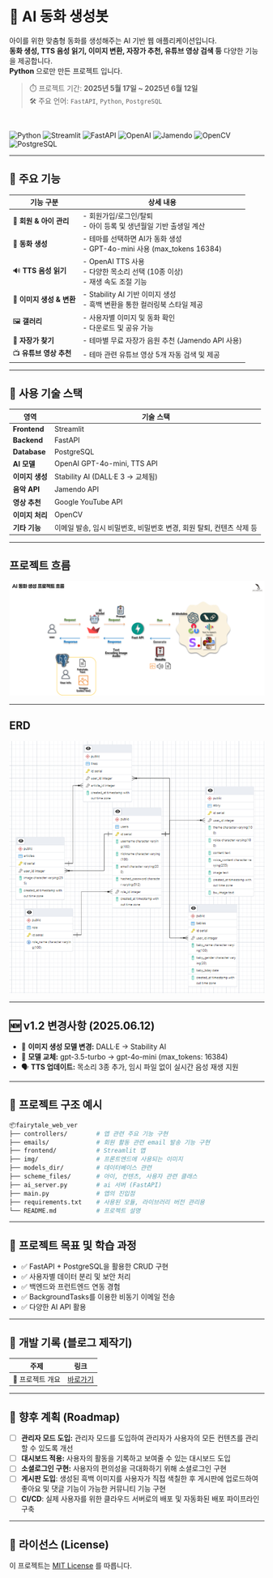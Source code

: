 # 📖 AI 동화 생성봇

아이를 위한 맞춤형 동화를 생성해주는 AI 기반 웹 애플리케이션입니다.  
**동화 생성, TTS 음성 읽기, 이미지 변환, 자장가 추천, 유튜브 영상 검색 등** 다양한 기능을 제공합니다.
<br>**Python** 으로만 만든 프로젝트 입니다.

> ⏱️ 프로젝트 기간: **2025년 5월 17일 ~ 2025년 6월 12일**  
> 🛠️ 주요 언어: `FastAPI`, `Python`, `PostgreSQL`

<br>

![Python](https://img.shields.io/badge/Python-3.10+-blue?logo=python)
![Streamlit](https://img.shields.io/badge/Frontend-Streamlit-red?logo=streamlit)
![FastAPI](https://img.shields.io/badge/Backend-FastAPI-009688?logo=fastapi)
![OpenAI](https://img.shields.io/badge/OpenAI-API-4B0082?logo=openai)
![Jamendo](https://img.shields.io/badge/Jamendo-API-ff69b4?logo=musicbrainz)
![OpenCV](https://img.shields.io/badge/Image-OpenCV-5C3EE8?logo=opencv)
![PostgreSQL](https://img.shields.io/badge/PostgreSQL-4169E1?style=flat-square&logo=PostgreSQL&logoColor=white)

---

## 🚀 주요 기능

| 기능 구분 | 상세 내용 |
|----------|-----------|
| 👶 **회원 & 아이 관리** | - 회원가입/로그인/탈퇴<br>- 아이 등록 및 생년월일 기반 출생일 계산 |
| 📘 **동화 생성** | - 테마를 선택하면 AI가 동화 생성<br>- GPT-4o-mini 사용 (max_tokens 16384) |
| 🔊 **TTS 음성 읽기** | - OpenAI TTS 사용<br>- 다양한 목소리 선택 (10종 이상)<br>- 재생 속도 조절 기능 |
| 🎨 **이미지 생성 & 변환** | - Stability AI 기반 이미지 생성<br>- 흑백 변환을 통한 컬러링북 스타일 제공 |
| 🖼 **갤러리** | - 사용자별 이미지 및 동화 확인<br>- 다운로드 및 공유 가능 |
| 🎵 **자장가 찾기** | - 테마별 무료 자장가 음원 추천 (Jamendo API 사용) |
| 📺 **유튜브 영상 추천** | - 테마 관련 유튜브 영상 5개 자동 검색 및 제공 |

---

## 🔧 사용 기술 스택

| 영역 | 기술 스택 |
|------|------------|
| **Frontend** | Streamlit |
| **Backend** | FastAPI |
| **Database** | PostgreSQL |
| **AI 모델** | OpenAI GPT-4o-mini, TTS API |
| **이미지 생성** | Stability AI (DALL·E 3 → 교체됨) |
| **음악 API** | Jamendo API |
| **영상 추천** | Google YouTube API |
| **이미지 처리** | OpenCV |
| **기타 기능** | 이메일 발송, 임시 비밀번호, 비밀번호 변경, 회원 탈퇴, 컨텐츠 삭제 등 |

---

## 프로젝트 흐름
![flow](assets/project_flow.png)


---

## ERD
![ERD](assets/ERD.png)


---

## 🆕 v1.2 변경사항 (2025.06.12)

- 🎨 **이미지 생성 모델 변경:** DALL·E → Stability AI
- 🧠 **모델 교체:** gpt-3.5-turbo → gpt-4o-mini (max_tokens: 16384)
- 🗣 **TTS 업데이트:** 목소리 3종 추가, 임시 파일 없이 실시간 음성 재생 지원

---

## 📁 프로젝트 구조 예시

```bash
📦fairytale_web_ver
├── controllers/        # 앱 관련 주요 기능 구현
├── emails/             # 회원 활동 관련 email 발송 기능 구현
├── frontend/           # Streamlit 앱
├── img/                # 프론트엔드에 사용되는 이미지
├── models_dir/         # 데이터베이스 관련
├── scheme_files/       # 아이, 컨텐츠, 사용자 관련 클래스
├── ai_server.py        # ai 서버 (FastAPI)
├── main.py             # 앱의 진입점
├── requirements.txt    # 사용된 모듈, 라이브러리 버전 관리용
└── README.md           # 프로젝트 설명
```
---

## 📖 프로젝트 목표 및 학습 과정
- ✅ FastAPI + PostgreSQL을 활용한 CRUD 구현
- ✅ 사용자별 데이터 분리 및 보안 처리
- ✅ 백엔드와 프런트엔드 연동 경험
- ✅ BackgroundTasks를 이용한 비동기 이메일 전송
- ✅ 다양한 AI API 활용

---

## 📝 개발 기록 (블로그 제작기)
| 주제 | 링크 |
|------|------|
| 🔧 프로젝트 개요 | [바로가기](https://puppy-foot-it.tistory.com/909) |


---

## 🧭 향후 계획 (Roadmap)

-   [ ] **관리자 모드 도입:** 관리자 모드를 도입하여 관리자가 사용자의 모든 컨텐츠를 관리할 수 있도록 개선
-   [ ] **대시보드 적용:** 사용자의 활동을 기록하고 보여줄 수 있는 대시보드 도입
-   [ ] **소셜로그인 구현:** 사용자의 편의성을 극대화하기 위해 소셜로그인 구현
-   [ ] **게시판 도입**: 생성된 흑백 이미지를 사용자가 직접 색칠한 후 게시판에 업로드하여 좋아요 및 댓글 기능이 가능한 커뮤니티 기능 구현
-   [ ] **CI/CD**: 실제 사용자를 위한 클라우드 서버로의 배포 및 자동화된 배포 파이프라인 구축
---


## 📜 라이선스 (License)

이 프로젝트는 [MIT License](LICENSE) 를 따릅니다.

